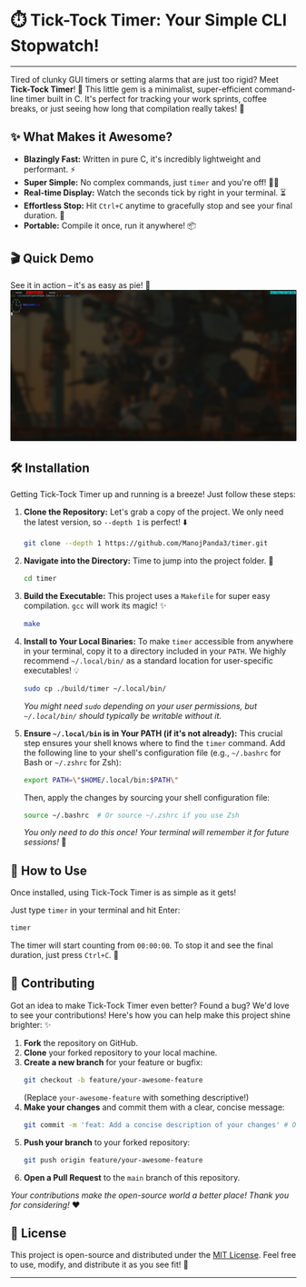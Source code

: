 # ⏱️ Tick-Tock Timer: Your Simple CLI Stopwatch!
---
Tired of clunky GUI timers or setting alarms that are just too rigid? Meet **Tick-Tock Timer**! 🎉 This little gem is a minimalist, super-efficient command-line timer built in C. It's perfect for tracking your work sprints, coffee breaks, or just seeing how long that compilation really takes! 🚀

## ✨ What Makes it Awesome?

*   **Blazingly Fast:** Written in pure C, it's incredibly lightweight and performant. ⚡
*   **Super Simple:** No complex commands, just `timer` and you're off! 🏃‍♂️
*   **Real-time Display:** Watch the seconds tick by right in your terminal. ⏳
*   **Effortless Stop:** Hit `Ctrl+C` anytime to gracefully stop and see your final duration. 🛑
*   **Portable:** Compile it once, run it anywhere! 📦

## 🎬 Quick Demo

See it in action – it's as easy as pie! 🥧
![Timer Screenshot](./img/screenshot1.png)

## 🛠️ Installation

Getting Tick-Tock Timer up and running is a breeze! Just follow these steps:

1.  **Clone the Repository:**
    Let's grab a copy of the project. We only need the latest version, so `--depth 1` is perfect! ⬇️
    ```bash
    git clone --depth 1 https://github.com/ManojPanda3/timer.git
    ```

2.  **Navigate into the Directory:**
    Time to jump into the project folder. 📁
    ```bash
    cd timer
    ```

3.  **Build the Executable:**
    This project uses a `Makefile` for super easy compilation. `gcc` will work its magic! ✨
    ```bash
    make
    ```

4.  **Install to Your Local Binaries:**
    To make `timer` accessible from anywhere in your terminal, copy it to a directory included in your `PATH`. We highly recommend `~/.local/bin/` as a standard location for user-specific executables! 💡
    ```bash
    sudo cp ./build/timer ~/.local/bin/
    ```
    *You might need `sudo` depending on your user permissions, but `~/.local/bin/` should typically be writable without it.*

5.  **Ensure `~/.local/bin` is in Your PATH (if it's not already):**
    This crucial step ensures your shell knows where to find the `timer` command. Add the following line to your shell's configuration file (e.g., `~/.bashrc` for Bash or `~/.zshrc` for Zsh):
    ```bash
    export PATH=\"$HOME/.local/bin:$PATH\"
    ```
    Then, apply the changes by sourcing your shell configuration file:
    ```bash
    source ~/.bashrc  # Or source ~/.zshrc if you use Zsh
    ```
    *You only need to do this once! Your terminal will remember it for future sessions!* 🔄

## 🚀 How to Use

Once installed, using Tick-Tock Timer is as simple as it gets!

Just type `timer` in your terminal and hit Enter:

```bash
timer
```

The timer will start counting from `00:00:00`. To stop it and see the final duration, just press `Ctrl+C`. 🛑

## 🤝 Contributing

Got an idea to make Tick-Tock Timer even better? Found a bug? We'd love to see your contributions! Here's how you can help make this project shine brighter: ✨

1.  **Fork** the repository on GitHub.
2.  **Clone** your forked repository to your local machine.
3.  **Create a new branch** for your feature or bugfix:
    ```bash
    git checkout -b feature/your-awesome-feature
    ```
    (Replace `your-awesome-feature` with something descriptive!)
4.  **Make your changes** and commit them with a clear, concise message:
    ```bash
    git commit -m 'feat: Add a concise description of your changes' # Or 'fix:', 'chore:', etc.
    ```
5.  **Push your branch** to your forked repository:
    ```bash
    git push origin feature/your-awesome-feature
    ```
6.  **Open a Pull Request** to the `main` branch of this repository.

*Your contributions make the open-source world a better place! Thank you for considering!* ❤️

## 📄 License

This project is open-source and distributed under the [MIT License](LICENSE). Feel free to use, modify, and distribute it as you see fit! 💖

---
